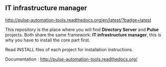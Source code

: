 ## IT infrastructure manager ##

http://pulse-automation-tools.readthedocs.org/en/latest/?badge=latest

This repository is the place where you will find **Directory Server** and **Pulse** projects.
Both share the same framework: **IT infrastructure manager**, this is why you have to install the core part first.

Read INSTALL files of each project for installation instructions.

Documentation : http://pulse-automation-tools.readthedocs.org/
